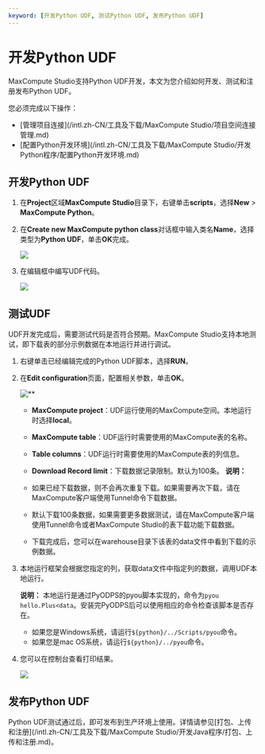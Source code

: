 ```yaml
---
keyword: [开发Python UDF, 测试Python UDF, 发布Python UDF]
---
```


# 开发Python UDF

MaxCompute Studio支持Python UDF开发，本文为您介绍如何开发、测试和注册发布Python UDF。

您必须完成以下操作：

-   [管理项目连接](/intl.zh-CN/工具及下载/MaxCompute Studio/项目空间连接管理.md)
-   [配置Python开发环境](/intl.zh-CN/工具及下载/MaxCompute Studio/开发Python程序/配置Python开发环境.md)

## 开发Python UDF

1.  在**Project**区域**MaxCompute Studio**目录下，右键单击**scripts**，选择**New** \> **MaxCompute Python**。

2.  在**Create new MaxCompute python class**对话框中输入类名**Name**，选择类型为**Python UDF**，单击**OK**完成。

    ![](https://static-aliyun-doc.oss-cn-hangzhou.aliyuncs.com/assets/img/zh-CN/4545819951/p3402.png)

3.  在编辑框中编写UDF代码。

    ![](https://static-aliyun-doc.oss-cn-hangzhou.aliyuncs.com/assets/img/zh-CN/4545819951/p3403.png)


## 测试UDF

UDF开发完成后，需要测试代码是否符合预期。MaxCompute Studio支持本地测试，即下载表的部分示例数据在本地运行并进行调试。

1.  右键单击已经编辑完成的Python UDF脚本，选择**RUN**。

2.  在**Edit configuration**页面，配置相关参数，单击**OK**。

    ![**](https://static-aliyun-doc.oss-cn-hangzhou.aliyuncs.com/assets/img/zh-CN/4545819951/p96067.png)

    -   **MaxCompute project**：UDF运行使用的MaxCompute空间。本地运行时选择**local**。
    -   **MaxCompute table**：UDF运行时需要使用的MaxCompute表的名称。
    -   **Table columns**：UDF运行时需要使用的MaxCompute表的列信息。
    -   **Download Record limit**：下载数据记录限制。默认为100条。
    **说明：**

    -   如果已经下载数据，则不会再次重复下载。如果需要再次下载，请在MaxCompute客户端使用Tunnel命令下载数据。
    -   默认下载100条数据，如果需要更多数据测试，请在MaxCompute客户端使用Tunnel命令或者MaxCompute Studio的表下载功能下载数据。
    -   下载完成后，您可以在warehouse目录下该表的data文件中看到下载的示例数据。
3.  本地运行框架会根据您指定的列，获取data文件中指定列的数据，调用UDF本地运行。

    **说明：** 本地运行是通过PyODPS的pyou脚本实现的，命令为`pyou hello.Plus<data`。安装完PyODPS后可以使用相应的命令检查该脚本是否存在。

    -   如果您是Windows系统，请运行`${python}/../Scripts/pyou`命令。
    -   如果您是mac OS系统，请运行`${python}/../pyou`命令。
4.  您可以在控制台查看打印结果。

    ![](https://static-aliyun-doc.oss-cn-hangzhou.aliyuncs.com/assets/img/zh-CN/4545819951/p3412.png)


## 发布Python UDF

Python UDF测试通过后，即可发布到生产环境上使用。详情请参见[打包、上传和注册](/intl.zh-CN/工具及下载/MaxCompute Studio/开发Java程序/打包、上传和注册.md)。

